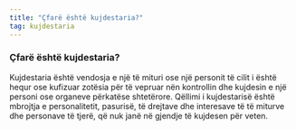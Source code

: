 ```yaml
---
title: "Çfarë është kujdestaria?"
tag: kujdestaria
---
```


### Çfarë është kujdestaria?

Kujdestaria është vendosja e një të mituri ose një personit të cilit i është hequr ose kufizuar zotësia për të vepruar nën kontrollin dhe kujdesin e një personi ose organeve përkatëse shtetërore. Qëllimi i kujdestarisë është mbrojtja e personalitetit, pasurisë, të drejtave dhe interesave të të miturve dhe personave të tjerë, që nuk janë në gjendje të kujdesen për veten.
